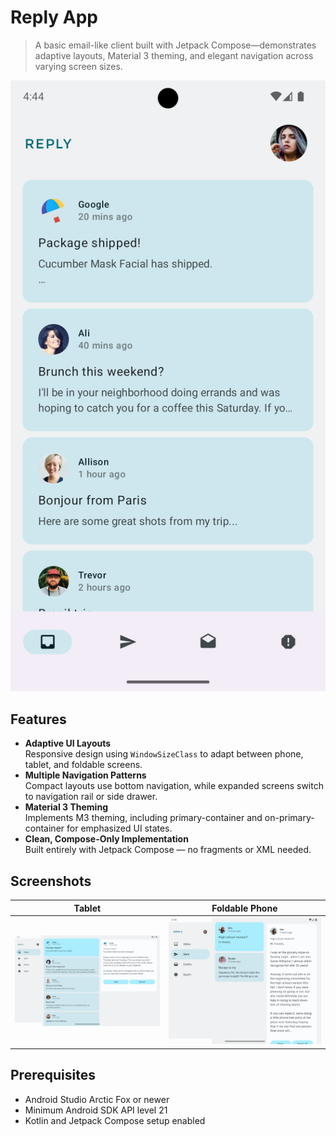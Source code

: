 # Reply App

> A basic email-like client built with Jetpack Compose—demonstrates adaptive layouts, Material 3 theming, and elegant navigation across varying screen sizes.

![App Preview](./screenshots/preview.png)

##  Features

- **Adaptive UI Layouts**  
  Responsive design using `WindowSizeClass` to adapt between phone, tablet, and foldable screens.
- **Multiple Navigation Patterns**  
  Compact layouts use bottom navigation, while expanded screens switch to navigation rail or side drawer.
- **Material 3 Theming**  
  Implements M3 theming, including primary-container and on-primary-container for emphasized UI states.
- **Clean, Compose-Only Implementation**  
  Built entirely with Jetpack Compose — no fragments or XML needed.

##  Screenshots

|                  Tablet                   |               Foldable Phone               |
|:-----------------------------------------:|:------------------------------------------:|
| ![Compact View](./screenshots/tablet.png) | ![Medium View](./screenshots/foldable.png) |

##  Prerequisites

- Android Studio Arctic Fox or newer
- Minimum Android SDK API level 21
- Kotlin and Jetpack Compose setup enabled